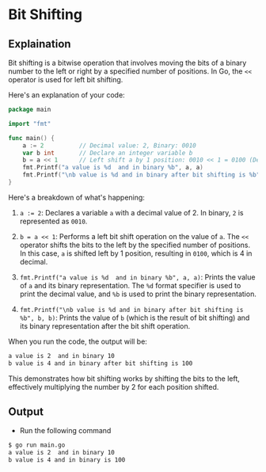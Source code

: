 # Bit Shifting

## Explaination

Bit shifting is a bitwise operation that involves moving the bits of a binary number to the left or right by a specified number of positions. In Go, the `<<` operator is used for left bit shifting.

Here's an explanation of your code:

```go
package main

import "fmt"

func main() {
    a := 2          // Decimal value: 2, Binary: 0010
    var b int       // Declare an integer variable b
    b = a << 1      // Left shift a by 1 position: 0010 << 1 = 0100 (Decimal: 4)
    fmt.Printf("a value is %d  and in binary %b", a, a)
    fmt.Printf("\nb value is %d and in binary after bit shifting is %b", b, b)
}
```

Here's a breakdown of what's happening:

1. `a := 2`: Declares a variable `a` with a decimal value of 2. In binary, `2` is represented as `0010`.

2. `b = a << 1`: Performs a left bit shift operation on the value of `a`. The `<<` operator shifts the bits to the left by the specified number of positions. In this case, `a` is shifted left by 1 position, resulting in `0100`, which is 4 in decimal.

3. `fmt.Printf("a value is %d  and in binary %b", a, a)`: Prints the value of `a` and its binary representation. The `%d` format specifier is used to print the decimal value, and `%b` is used to print the binary representation.

4. `fmt.Printf("\nb value is %d and in binary after bit shifting is %b", b, b)`: Prints the value of `b` (which is the result of bit shifting) and its binary representation after the bit shift operation.

When you run the code, the output will be:

```bash
a value is 2  and in binary 10
b value is 4 and in binary after bit shifting is 100
```

This demonstrates how bit shifting works by shifting the bits to the left, effectively multiplying the number by 2 for each position shifted.

## Output

- Run the following command

```bash
$ go run main.go
a value is 2  and in binary 10
b value is 4 and in binary is 100
```
